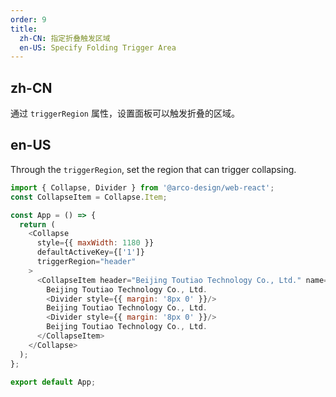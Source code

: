 ```yaml
---
order: 9
title:
  zh-CN: 指定折叠触发区域
  en-US: Specify Folding Trigger Area
---
```


## zh-CN

通过 `triggerRegion` 属性，设置面板可以触发折叠的区域。

## en-US

Through the `triggerRegion`, set the region that can trigger collapsing.

```js
import { Collapse, Divider } from '@arco-design/web-react';
const CollapseItem = Collapse.Item;

const App = () => {
  return (
    <Collapse
      style={{ maxWidth: 1180 }}
      defaultActiveKey={['1']}
      triggerRegion="header"
    >
      <CollapseItem header="Beijing Toutiao Technology Co., Ltd." name="1">
        Beijing Toutiao Technology Co., Ltd.
        <Divider style={{ margin: '8px 0' }}/>
        Beijing Toutiao Technology Co., Ltd.
        <Divider style={{ margin: '8px 0' }}/>
        Beijing Toutiao Technology Co., Ltd.
      </CollapseItem>
    </Collapse>
  );
};

export default App;
```
